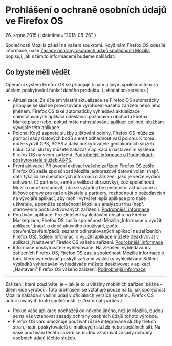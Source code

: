 ﻿# Prohlášení o ochraně osobních údajů ve Firefox OS

26\. srpna 2015
{: datetime="2015-08-26" }

Společnosti Mozilla záleží na vašem soukromí. Když nám Firefox OS odesílá informace, naše [Zásady ochrany osobních údajů společnosti Mozilla](https://www.mozilla.org/privacy/) popisují, jak s těmito informacemi budeme nakládat.

## Co byste měli vědět

Operační systém Firefox OS se připojuje k nám a jiným společnostem za účelem poskytování funkcí daného produktu.
{: #location-services }

* Aktualizace: Za účelem vlastní aktualizace se Firefox OS automaticky připojuje ke službě provozované výrobcem vašeho zařízení nebo jeho jménem. Firefox OS také automaticky vyhledává aktualizace nainstalovaných aplikací odesláním požadavku obchodu Firefox Marketplace nebo, pokud máte nainstalovánu aplikaci odjinud, službám vývojáře této aplikace.
* Poloha: Když zapnete služby zjišťování polohy, Firefox OS může za pomocí sady datových bodů a entit odhadnout vaši polohu. K tomu může využít GPS, AGPS a další poskytovatele geolokačních služeb. Lokalizační služby můžete zakázat v aplikaci s nastavením systému Firefox OS na svém zařízení. [Podrobnější informace o Podmínkách poskytovatele služeb AGPS](https://wiki.mozilla.org/Firefox_OS/AGPS_service_provider_terms).
* První aktivace: Při úvodní aktivaci vašeho zařízení Firefox OS zašle Firefox OS zašle společnosti Mozilla jednorázové datové volání (např. data týkající se specifických informací o zařízení, jako je verze vydání softwaru, ID partnera, země a velikost obrazovky), což společnosti Mozilla umožní stanovit, zda se vyžadují bezpečnostní aktualizace a klíčové opravy pro naše uživatele a partnery, rozhodnout o požadavcích na vývojáře aplikací, aby mohli vytvářet lepší aplikace pro naše uživatele, a pomůže společnosti Mozilla s analýzou trhu (např. stanovením počtu aktivovaných zařízení). [Podrobnější informace](https://wiki.mozilla.org/Firefox_OS/Metrics/activationping)
* Používání aplikace: Pro zlepšení vyhledávání obsahu na Firefox Marketplace, Firefox OS zasílá společnosti Mozilla „Informace o využití aplikace” (např. o době aktivního používání, počtu otevření/zavření/pádů, seznam odinstalovaných aplikací na zařízeních Firefox OS). Sdílení Informací o využití aplikace můžete deaktivovat v aplikaci „Nastavení” Firefox OS vašeho zařízení. [Podrobnější informace](https://wiki.mozilla.org/FirefoxOS/Metrics/App_Usage)
* Informace poskytovatele vyhledávače: Na zlepšení vyhledávání v zařízeních Firefox OS, Firefox OS zasílá společnosti Mozilla informace o tom, který vyhledávač poskytl zařízení výsledky vyhledávání. Sdílení výsledků vyhledávání vyhledávače můžete deaktivovat v aplikaci „Nastavení” Firefox OS vašeho zařízení. [Podrobnější informace](https://wiki.mozilla.org/FirefoxOS/Metrics/App_Usage)

---------------------------------------

Zařízení, které používáte, je – jak je to u většiny mobilních zařízení běžné – dílem více výrobců. Toto prohlášení se vztahuje pouze na to, jak společnost Mozilla nakládá s vašimi údaji v oficiálních verzích systému Firefox OS autorizovaných touto společností.
{: #external-parties }

* Pokud vaše aplikace pocházejí od někoho jiného, než je Mozilla, budou se na vás vztahovat zásady ochrany osobních údajů tohoto výrobce.
* Firefox OS vám umožňuje používat různé integrované služby třetích stran, např. poskytovatelů e-mailových služeb nebo sociálních sítí. Na vaše používání těchto služeb se budou vztahovat zásady ochrany osobních údajů těchto služeb.
